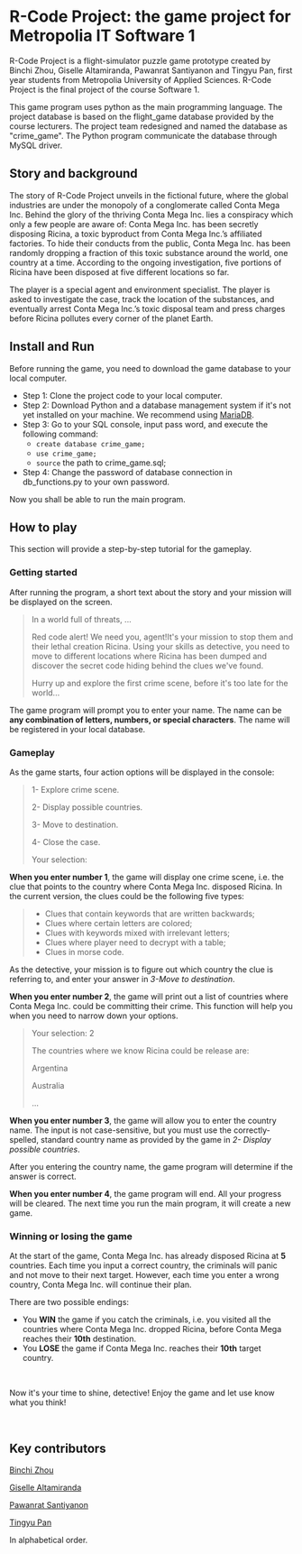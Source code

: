 # R-Code Project: the game project for Metropolia IT Software 1

R-Code Project is a flight-simulator puzzle game prototype created by Binchi Zhou, Giselle Altamiranda, Pawanrat Santiyanon and Tingyu Pan, first year students from Metropolia University of Applied Sciences. R-Code Project is the final project of the course Software 1. 

This game program uses python as the main programming language. The project database is based on the flight_game database provided by the course lecturers. The project team redesigned and named the database as "crime_game". The Python program communicate the database through MySQL driver.

## Story and background

The story of R-Code Project unveils in the fictional future, where the global industries are under the monopoly of a conglomerate called Conta Mega Inc. Behind the glory of the thriving Conta Mega Inc. lies a conspiracy which only a few people are aware of: Conta Mega Inc. has been secretly disposing Ricina, a toxic byproduct from Conta Mega Inc.’s affiliated factories. To hide their conducts from the public, Conta Mega Inc. has been randomly dropping a fraction of this toxic substance around the world, one country at a time. According to the ongoing investigation, five portions of Ricina have been disposed at five different locations so far. 

The player is a special agent and environment specialist. The player is asked to investigate the case, track the location of the substances, and eventually arrest Conta Mega Inc.’s toxic disposal team and press charges before Ricina pollutes every corner of the planet Earth.

## Install and Run

Before running the game, you need to download the game database to your local computer.

* Step 1: Clone the project code to your local computer. 
* Step 2: Download Python and a database management system if it's not yet installed on your machine. We recommend using [MariaDB](https://mariadb.org/download/?t=mariadb&p=mariadb&r=11.3.0&os=windows&cpu=x86_64&pkg=msi&m=xtom_tal).
* Step 3: Go to your SQL console, input pass word, and execute the following command:
  * `create database crime_game;`
  * `use crime_game;`
  * `source` the path to crime_game.sql;
* Step 4: Change the password of database connection in db_functions.py to your own password.

Now you shall be able to run the main program.

## How to play

This section will provide a step-by-step tutorial for the gameplay.

### Getting started
After running the program, a short text about the story and your mission will be displayed on the screen.
> In a world full of threats, ... 
> 
> Red code alert! We need you, agent!It's your mission to stop them and their lethal creation Ricina. Using your skills as detective, you need to move to different locations where Ricina has been dumped and discover the secret code hiding behind the clues we've found. 
> 
> Hurry up and explore the first crime scene, before it's too late for the world...

The game program will prompt you to enter your name. The name can be **any combination of letters, numbers, or special characters**. The name will be registered in your local database.

### Gameplay
As the game starts, four action options will be displayed in the console:

> 1- Explore crime scene.
> 
> 2- Display possible countries.
> 
> 3- Move to destination.
> 
> 4- Close the case.
> 
> Your selection:

**When you enter number 1**, the game will display one crime scene, i.e. the clue that points to the country where Conta Mega Inc. disposed Ricina. In the current version, the clues could be the following five types:

> * Clues that contain keywords that are written backwards;
> * Clues where certain letters are colored;
> * Clues with keywords mixed with irrelevant letters;
> * Clues where player need to decrypt with a table;
> * Clues in morse code.

As the detective, your mission is to figure out which country the clue is referring to, and enter your answer in *3-Move to destination*.

**When you enter number 2**, the game will print out a list of countries where Conta Mega Inc. could be committing their crime. This function will help you when you need to narrow down your options.

> Your selection: 2
> 
> The countries where we know Ricina could be release are:
> 
> Argentina
> 
> Australia
> 
> ...

**When you enter number 3**, the game will allow you to enter the country name. The input is not case-sensitive, but you must use the correctly-spelled, standard country name as provided by the game in *2- Display possible countries*.

After you entering the country name, the game program will determine if the answer is correct.

**When you enter number 4**, the game program will end. All your progress will be cleared. The next time you run the main program, it will create a new game. 

### Winning or losing the game

At the start of the game, Conta Mega Inc. has already disposed Ricina at **5** countries. Each time you input a correct country, the criminals will panic and not move to their next target. However, each time you enter a wrong country, Conta Mega Inc. will continue their plan.

There are two possible endings:

* You **WIN** the game if you catch the criminals, i.e. you visited all the countries where Conta Mega Inc. dropped Ricina, before Conta Mega reaches their **10th** destination.
* You **LOSE** the game if Conta Mega Inc. reaches their **10th** target country.

<br>

Now it's your time to shine, detective! Enjoy the game and let use know what you think!

<br>

## Key contributors
[Binchi Zhou](https://github.com/zeclaircie)

[Giselle Altamiranda](https://github.com/Gisaltamir)

[Pawanrat Santiyanon]()

[Tingyu Pan]()

In alphabetical order.


